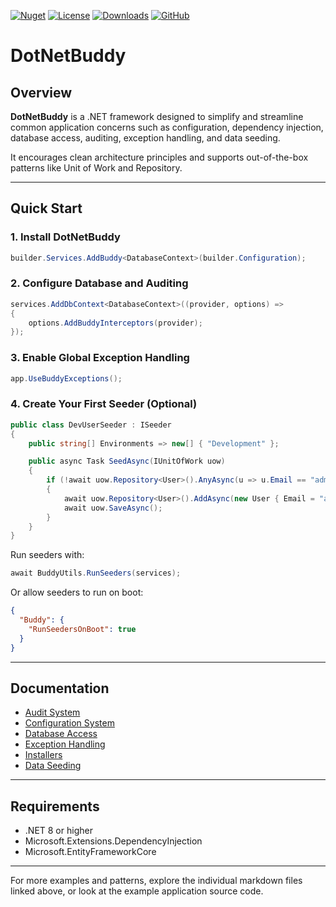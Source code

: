 [![Nuget](https://img.shields.io/nuget/v/DotNetBuddy?style=flat-square)](https://www.nuget.org/packages/DotNetBuddy/)
[![License](https://img.shields.io/github/license/pim-2934/DotNetBuddy?style=flat-square)](https://github.com/pim-2934/DotNetBuddy/blob/main/LICENSE)
[![Downloads](https://img.shields.io/nuget/dt/dotnetbuddy?style=flat-square)](https://www.nuget.org/packages/DotNetBuddy/)
[![GitHub](https://img.shields.io/badge/-source-181717.svg?logo=GitHub)](https://github.com/pim-2934/DotNetBuddy)

# DotNetBuddy

## Overview

**DotNetBuddy** is a .NET framework designed to simplify and streamline common application concerns such as configuration,
dependency injection, database access, auditing, exception handling, and data seeding.

It encourages clean architecture principles and supports out-of-the-box patterns like Unit of Work and Repository.

---

## Quick Start

### 1. Install DotNetBuddy

```csharp
builder.Services.AddBuddy<DatabaseContext>(builder.Configuration);
```

### 2. Configure Database and Auditing

```csharp
services.AddDbContext<DatabaseContext>((provider, options) =>
{
    options.AddBuddyInterceptors(provider);
});
```

### 3. Enable Global Exception Handling

```csharp
app.UseBuddyExceptions();
```

### 4. Create Your First Seeder (Optional)

```csharp
public class DevUserSeeder : ISeeder
{
    public string[] Environments => new[] { "Development" };

    public async Task SeedAsync(IUnitOfWork uow)
    {
        if (!await uow.Repository<User>().AnyAsync(u => u.Email == "admin@example.com"))
        {
            await uow.Repository<User>().AddAsync(new User { Email = "admin@example.com" });
            await uow.SaveAsync();
        }
    }
}
```

Run seeders with:

```csharp
await BuddyUtils.RunSeeders(services);
```

Or allow seeders to run on boot:

```json
{
  "Buddy": {
    "RunSeedersOnBoot": true
  }
}
```

---

## Documentation

- [Audit System](./DotNetBuddy/Docs/Audit.md)
- [Configuration System](./DotNetBuddy/Docs/Configs.md)
- [Database Access](./DotNetBuddy/Docs/Database.md)
- [Exception Handling](./DotNetBuddy/Docs/Exceptions.md)
- [Installers](./DotNetBuddy/Docs/Installers.md)
- [Data Seeding](./DotNetBuddy/Docs/Seeders.md)

---

## Requirements

- .NET 8 or higher
- Microsoft.Extensions.DependencyInjection
- Microsoft.EntityFrameworkCore

---

For more examples and patterns, explore the individual markdown files linked above, or look at the example application
source code.



